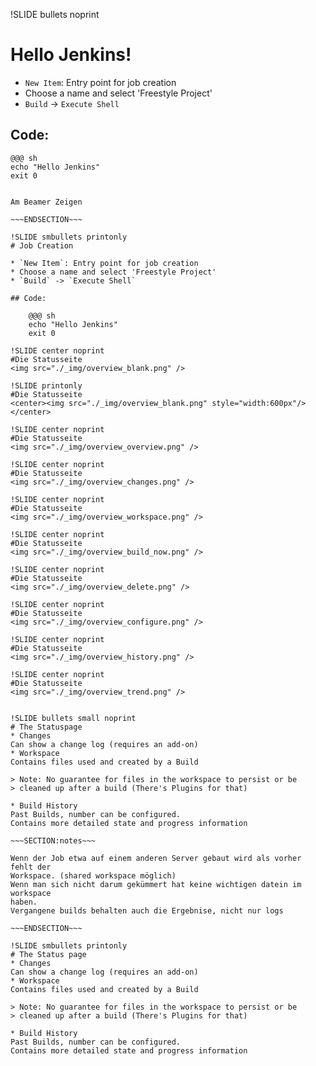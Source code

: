 !SLIDE bullets noprint
# Hello Jenkins!

* `New Item`: Entry point for job creation
* Choose a name and select 'Freestyle Project'
* `Build` -> `Execute Shell`

## Code:

    @@@ sh
    echo "Hello Jenkins"
    exit 0 	  				 	 	 	   	 	  	   		  	 

~~~SECTION:notes~~~

Am Beamer Zeigen

~~~ENDSECTION~~~

!SLIDE smbullets printonly
# Job Creation

* `New Item`: Entry point for job creation
* Choose a name and select 'Freestyle Project'
* `Build` -> `Execute Shell`

## Code:

    @@@ sh
    echo "Hello Jenkins"
    exit 0 	  				 	 	 	   	 	  	   		  	 

!SLIDE center noprint
#Die Statusseite
<img src="./_img/overview_blank.png" />

!SLIDE printonly
#Die Statusseite
<center><img src="./_img/overview_blank.png" style="width:600px"/></center>

!SLIDE center noprint
#Die Statusseite
<img src="./_img/overview_overview.png" />

!SLIDE center noprint
#Die Statusseite
<img src="./_img/overview_changes.png" />

!SLIDE center noprint
#Die Statusseite
<img src="./_img/overview_workspace.png" />

!SLIDE center noprint
#Die Statusseite
<img src="./_img/overview_build_now.png" />

!SLIDE center noprint
#Die Statusseite
<img src="./_img/overview_delete.png" />

!SLIDE center noprint
#Die Statusseite
<img src="./_img/overview_configure.png" />

!SLIDE center noprint
#Die Statusseite
<img src="./_img/overview_history.png" />

!SLIDE center noprint
#Die Statusseite
<img src="./_img/overview_trend.png" />


!SLIDE bullets small noprint
# The Statuspage
* Changes  
Can show a change log (requires an add-on)
* Workspace  
Contains files used and created by a Build

> Note: No guarantee for files in the workspace to persist or be
> cleaned up after a build (There's Plugins for that)

* Build History  
Past Builds, number can be configured.
Contains more detailed state and progress information

~~~SECTION:notes~~~

Wenn der Job etwa auf einem anderen Server gebaut wird als vorher fehlt der
Workspace. (shared workspace möglich)
Wenn man sich nicht darum gekümmert hat keine wichtigen datein im workspace
haben.
Vergangene builds behalten auch die Ergebnise, nicht nur logs

~~~ENDSECTION~~~

!SLIDE smbullets printonly
# The Status page
* Changes  
Can show a change log (requires an add-on)
* Workspace  
Contains files used and created by a Build

> Note: No guarantee for files in the workspace to persist or be
> cleaned up after a build (There's Plugins for that)

* Build History  
Past Builds, number can be configured.
Contains more detailed state and progress information
